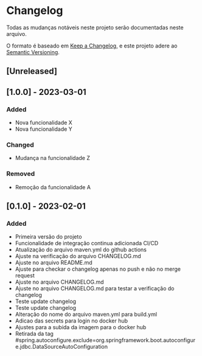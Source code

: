 # Changelog

Todas as mudanças notáveis neste projeto serão documentadas neste arquivo.

O formato é baseado em [Keep a Changelog](https://keepachangelog.com/en/1.0.0/),
e este projeto adere ao [Semantic Versioning](https://semver.org/spec/v2.0.0.html).

## [Unreleased]

## [1.0.0] - 2023-03-01
### Added
- Nova funcionalidade X
- Nova funcionalidade Y

### Changed
- Mudança na funcionalidade Z

### Removed
- Remoção da funcionalidade A

## [0.1.0] - 2023-02-01
### Added
- Primeira versão do projeto
- Funcionalidade de integração continua adicionada CI/CD
- Atualização do arquivo maven.yml do github actions
- Ajuste na verificação do arquivo CHANGELOG.md
- Ajuste no arquivo README.md
- Ajuste para checkar o changelog apenas no push e não no merge request
- Ajuste no arquivo CHANGELOG.md
- Ajuste no arquivo CHANGELOG.md para testar a verificação do changelog
- Teste update changelog
- Teste update changelog
- Alteração do nome do arquivo maven.yml para build.yml
- Adicao das secrets para login no docker hub
- Ajustes para a subida da imagem para o docker hub
- Retirada da tag #spring.autoconfigure.exclude=org.springframework.boot.autoconfigure.jdbc.DataSourceAutoConfiguration